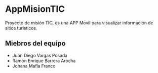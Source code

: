 # AppMisionTIC
Proyecto de misión TIC, es una APP Movil para visualizar información de sitios turisticos.
## Miebros del equipo

- Juan Diego Vargas Posada
- Ramón Enrique Barrera Arocha
- Johana Mafla Franco
